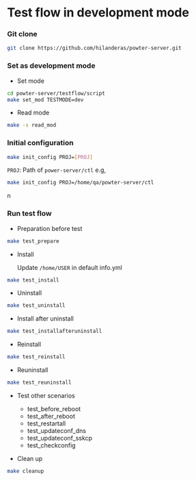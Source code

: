 # Test flow in development mode

###  Git clone
```bash
git clone https://github.com/hilanderas/powter-server.git
```

### Set as development mode
* Set mode
```bash
cd powter-server/testflow/script
make set_mod TESTMODE=dev
```

* Read mode
```bash
make -s read_mod
```


### Initial configuration
```bash
make init_config PROJ=[PROJ]
```
`PROJ`: Path of `power-server/ctl`
e.g,
```bash
make init_config PROJ=/home/qa/powter-server/ctl
```
n
### Run test flow
* Preparation before test
```bash
make test_prepare
```

* Install

	Update `/home/USER` in default info.yml 
```bash
make test_install
```

* Uninstall
```bash
make test_uninstall
```


* Install after uninstall
```bash
make test_installafteruninstall
```

* Reinstall
```bash
make test_reinstall
```

* Reuninstall
```bash
make test_reuninstall
```

* Test other scenarios
	* test_before_reboot  
	* test_after_reboot 
	* test_restartall 
	* test_updateconf_dns 
	* test_updateconf_sskcp
	* test_checkconfig


* Clean up
```bash
make cleanup
```